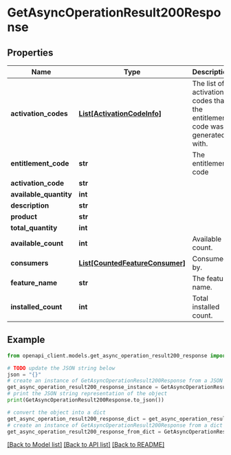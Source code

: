 # GetAsyncOperationResult200Response


## Properties

Name | Type | Description | Notes
------------ | ------------- | ------------- | -------------
**activation_codes** | [**List[ActivationCodeInfo]**](ActivationCodeInfo.md) | The list of activation codes that the entitlement code was generated with. | 
**entitlement_code** | **str** | The entitlement code | 
**activation_code** | **str** |  | 
**available_quantity** | **int** |  | 
**description** | **str** |  | 
**product** | **str** |  | 
**total_quantity** | **int** |  | 
**available_count** | **int** | Available count. | 
**consumers** | [**List[CountedFeatureConsumer]**](CountedFeatureConsumer.md) | Consumed by. | 
**feature_name** | **str** | The feature name. | 
**installed_count** | **int** | Total installed count. | 

## Example

```python
from openapi_client.models.get_async_operation_result200_response import GetAsyncOperationResult200Response

# TODO update the JSON string below
json = "{}"
# create an instance of GetAsyncOperationResult200Response from a JSON string
get_async_operation_result200_response_instance = GetAsyncOperationResult200Response.from_json(json)
# print the JSON string representation of the object
print(GetAsyncOperationResult200Response.to_json())

# convert the object into a dict
get_async_operation_result200_response_dict = get_async_operation_result200_response_instance.to_dict()
# create an instance of GetAsyncOperationResult200Response from a dict
get_async_operation_result200_response_from_dict = GetAsyncOperationResult200Response.from_dict(get_async_operation_result200_response_dict)
```
[[Back to Model list]](../README.md#documentation-for-models) [[Back to API list]](../README.md#documentation-for-api-endpoints) [[Back to README]](../README.md)



